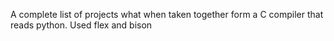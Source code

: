A complete list of projects what when taken together form a C compiler that reads python. Used flex and bison
